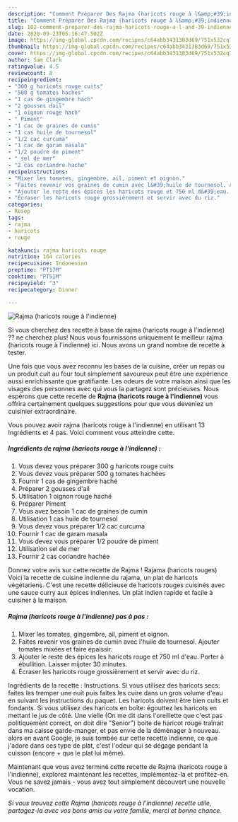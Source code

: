```yaml
---
description: "Comment Préparer Des Rajma (haricots rouge à l&amp;#39;indienne)"
title: "Comment Préparer Des Rajma (haricots rouge à l&amp;#39;indienne)"
slug: 102-comment-preparer-des-rajma-haricots-rouge-a-l-and-39-indienne
date: 2020-09-23T05:16:47.502Z
image: https://img-global.cpcdn.com/recipes/c64abb3431383d69/751x532cq70/rajma-haricots-rouge-a-lindienne-photo-principale-de-la-recette.jpg
thumbnail: https://img-global.cpcdn.com/recipes/c64abb3431383d69/751x532cq70/rajma-haricots-rouge-a-lindienne-photo-principale-de-la-recette.jpg
cover: https://img-global.cpcdn.com/recipes/c64abb3431383d69/751x532cq70/rajma-haricots-rouge-a-lindienne-photo-principale-de-la-recette.jpg
author: Sam Clark
ratingvalue: 4.5
reviewcount: 8
recipeingredient:
- "300 g haricots rouge cuits"
- "500 g tomates haches"
- "1 cas de gingembre hach"
- "2 gousses dail"
- "1 oignon rouge hach"
- " Piment"
- "1 cac de graines de cumin"
- "1 cas huile de tournesol"
- "1/2 cac curcuma"
- "1 cac de garam masala"
- "1/2 poudre de piment"
- " sel de mer"
- "2 cas coriandre hache"
recipeinstructions:
- "Mixer les tomates, gingembre, ail, piment et oignon."
- "Faites revenir vos graines de cumin avec l&#39;huile de tournesol. Ajouter tomates mixées et faire épaissir."
- "Ajouter le reste des épices les haricots rouge et 750 ml d&#39;eau. Porter à ébullition. Laisser mijoter 30 minutes."
- "Écraser les haricots rouge grossièrement et servir avec du riz."
categories:
- Resep
tags:
- rajma
- haricots
- rouge

katakunci: rajma haricots rouge 
nutrition: 164 calories
recipecuisine: Indonesian
preptime: "PT17M"
cooktime: "PT51M"
recipeyield: "3"
recipecategory: Dinner

---
```



![Rajma (haricots rouge à l&#39;indienne)](https://img-global.cpcdn.com/recipes/c64abb3431383d69/751x532cq70/rajma-haricots-rouge-a-lindienne-photo-principale-de-la-recette.jpg)

Si vous cherchez des recette à base de rajma (haricots rouge à l&#39;indienne) ?? ne cherchez plus! Nous vous fournissons uniquement le meilleur rajma (haricots rouge à l&#39;indienne) ici. Nous avons un grand nombre de recette à tester.

Une fois que vous avez reconnu les bases de la cuisine, créer un repas ou un produit cuit au four tout simplement savoureux peut être une expérience aussi enrichissante que gratifiante. Les odeurs de votre maison ainsi que les visages des personnes avec qui vous la partagez sont précieuses. Nous espérons que cette recette de <strong> Rajma (haricots rouge à l&#39;indienne) </strong> vous offrira certainement quelques suggestions pour que vous deveniez un cuisinier extraordinaire.

<!--inarticleads1-->

Vous pouvez avoir rajma (haricots rouge à l&#39;indienne) en utilisant 13 Ingrédients et 4 pas. Voici comment vous atteindre cette.

##### Ingrédients de rajma (haricots rouge à l&#39;indienne) :

1. Vous devez vous préparer 300 g haricots rouge cuits
1. Vous devez vous préparer 500 g tomates hachées
1. Fournir 1 cas de gingembre haché
1. Préparer 2 gousses d&#39;ail
1. Utilisation 1 oignon rouge haché
1. Préparer  Piment
1. Vous avez besoin 1 cac de graines de cumin
1. Utilisation 1 cas huile de tournesol
1. Vous devez vous préparer 1/2 cac curcuma
1. Fournir 1 cac de garam masala
1. Vous devez vous préparer 1/2 poudre de piment
1. Utilisation  sel de mer
1. Fournir 2 cas coriandre hachée


Donnez votre avis sur cette recette de Rajma ! Rajama (haricots rouges) Voici la recette de cuisine indienne du rajama, un plat de haricots végétariens. C&#39;est une recette délicieuse de haricots rouges cuisinés avec une sauce curry aux épices indiennes. Un plat indien rapide et facile à cuisiner à la maison. 

<!--inarticleads2-->

##### Rajma (haricots rouge à l&#39;indienne) pas à pas :

1. Mixer les tomates, gingembre, ail, piment et oignon.
1. Faites revenir vos graines de cumin avec l&#39;huile de tournesol. Ajouter tomates mixées et faire épaissir.
1. Ajouter le reste des épices les haricots rouge et 750 ml d&#39;eau. Porter à ébullition. Laisser mijoter 30 minutes.
1. Écraser les haricots rouge grossièrement et servir avec du riz.


Ingrédients de la recette : Instructions. Si vous utilisez des haricots secs: faites les tremper une nuit puis faites les cuire dans un gros volume d&#39;eau en suivant les instructions du paquet. Les haricots doivent être bien cuits et fondants. Si vous utilisez des haricots en boîte: égouttez les haricots en mettant le jus de côté. Une vielle (On me dit dans l&#39;oreillette que c&#39;est pas politiquement correct, on doit dire &#34;Senior&#34;) boite de haricot rouge traînait dans ma caisse garde-manger, et pas envie de la déménager à nouveau. alors en avant Google, je suis tombée sur cette recette indienne, ce que j&#39;adore dans ces type de plat, c&#39;est l&#39;odeur qui se dégage pendant la cuisson (encore + que le plat lui même). 

<!--inarticleads1-->

<p>
Maintenant que vous avez terminé cette recette de Rajma (haricots rouge à l&#39;indienne), explorez maintenant les recettes, implémentez-la et profitez-en. Vous ne savez jamais - vous avez tout simplement découvert une nouvelle vocation.
</p>

<p>
<i>Si vous trouvez cette Rajma (haricots rouge à l&#39;indienne) recette utile, partagez-la avec vos bons amis ou votre famille, merci et bonne chance.</i>
</p>

